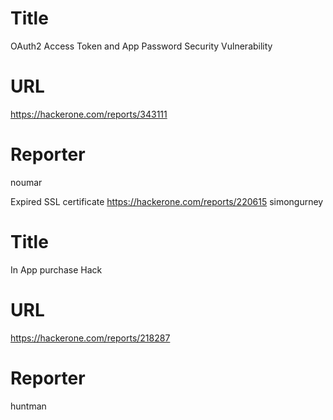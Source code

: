 # Title
OAuth2 Access Token and App Password Security Vulnerability
# URL 
https://hackerone.com/reports/343111
# Reporter 
noumar

Expired SSL certificate
https://hackerone.com/reports/220615
simongurney
# Title
In App purchase Hack 
# URL 
https://hackerone.com/reports/218287
# Reporter 
huntman

